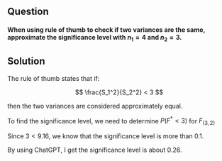 ## Question
#### When using rule of thumb to check if two variances are the same, approximate the significance level with $n_1 = 4$ and $n_2 = 3$.

## Solution
The rule of thumb states that if:

$$
\frac{S_1^2}{S_2^2} < 3
$$

then the two variances are considered approximately equal.

To find the significance level, we need to determine $P(F^* < 3)$ for $F_{(3,2)}$

Since $3 < 9.16$, we know that the significance level is more than 0.1.

By using ChatGPT, I get the significance level is about 0.26.
